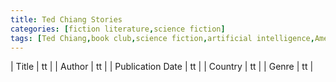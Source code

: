 ```yaml
---
title: Ted Chiang Stories
categories: [fiction literature,science fiction]
tags: [Ted Chiang,book club,science fiction,artificial intelligence,America,novel]
---
```

        
| Title | tt |
| Author | tt  |
| Publication Date | tt   |
| Country | tt |
| Genre | tt  |
        